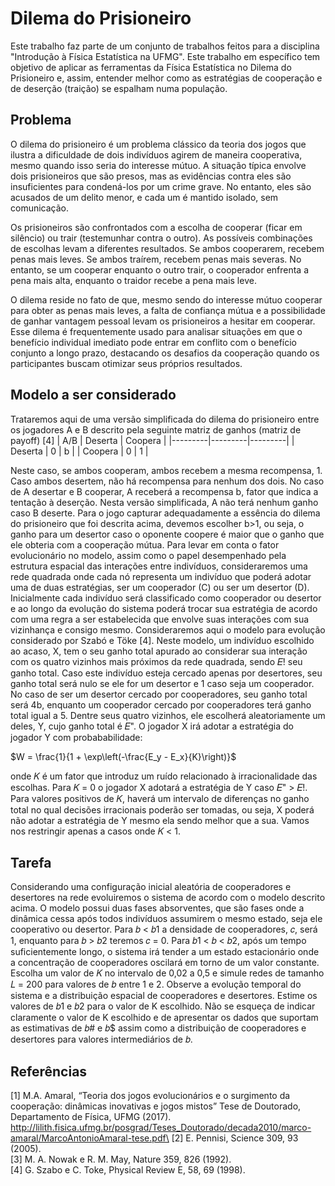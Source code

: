 # Dilema do Prisioneiro
Este trabalho faz parte de um conjunto de trabalhos feitos para a disciplina "Introdução à Física Estatística na UFMG". Este trabalho em específico tem objetivo de aplicar as ferramentas da Física Estatística no Dilema do Prisioneiro e, assim, entender melhor como as estratégias de cooperação e de deserção (traição) se espalham numa população.

## Problema

O dilema do prisioneiro é um problema clássico da teoria dos jogos que ilustra a dificuldade de dois indivíduos agirem de maneira cooperativa, mesmo quando isso seria do interesse mútuo. A situação típica envolve dois prisioneiros que são presos, mas as evidências contra eles são insuficientes para condená-los por um crime grave. No entanto, eles são acusados de um delito menor, e cada um é mantido isolado, sem comunicação.

Os prisioneiros são confrontados com a escolha de cooperar (ficar em silêncio) ou trair (testemunhar contra o outro). As possíveis combinações de escolhas levam a diferentes resultados. Se ambos cooperarem, recebem penas mais leves. Se ambos traírem, recebem penas mais severas. No entanto, se um cooperar enquanto o outro trair, o cooperador enfrenta a pena mais alta, enquanto o traidor recebe a pena mais leve.

O dilema reside no fato de que, mesmo sendo do interesse mútuo cooperar para obter as penas mais leves, a falta de confiança mútua e a possibilidade de ganhar vantagem pessoal levam os prisioneiros a hesitar em cooperar. Esse dilema é frequentemente usado para analisar situações em que o benefício individual imediato pode entrar em conflito com o benefício conjunto a longo prazo, destacando os desafios da cooperação quando os participantes buscam otimizar seus próprios resultados.

## Modelo a ser considerado
Trataremos aqui de uma versão simplificada do dilema do prisioneiro entre os jogadores A e B descrito pela seguinte matriz de ganhos (matriz de payoff) [4]
| A/B     | Deserta | Coopera |
|---------|---------|---------|
| Deserta | 0       | b       |
| Coopera | 0       | 1       |

Neste caso, se ambos cooperam, ambos recebem a mesma recompensa, 1. Caso ambos
desertem, não há recompensa para nenhum dos dois. No caso de A desertar e B
cooperar, A receberá a recompensa b, fator que indica a tentação à deserção. Nesta
versão simplificada, A não terá nenhum ganho caso B deserte. Para o jogo capturar
adequadamente a essência do dilema do prisioneiro que foi descrita acima, devemos
escolher b>1, ou seja, o ganho para um desertor caso o oponente coopere é maior que
o ganho que ele obteria com a cooperação mútua.
Para levar em conta o fator evolucionário no modelo, assim como o papel
desempenhado pela estrutura espacial das interações entre indivíduos, consideraremos
uma rede quadrada onde cada nó representa um indivíduo que poderá adotar uma de
duas estratégias, ser um cooperador (C) ou ser um desertor (D). Inicialmente cada
indivíduo será classificado como cooperador ou desertor e ao longo da evolução do
sistema poderá trocar sua estratégia de acordo com uma regra a ser estabelecida que
envolve suas interações com sua vizinhança e consigo mesmo. Consideraremos aqui o
modelo para evolução considerado por Szabó e Töke [4]. Neste modelo, um indivíduo
escolhido ao acaso, X, tem o seu ganho total apurado ao considerar sua interação com
os quatro vizinhos mais próximos da rede quadrada, sendo 𝐸! seu ganho total. Caso
este indivíduo esteja cercado apenas por desertores, seu ganho total será nulo se ele for
um desertor e 1 caso seja um cooperador. No caso de ser um desertor cercado por
cooperadores, seu ganho total será 4b, enquanto um cooperador cercado por
cooperadores terá ganho total igual a 5. Dentre seus quatro vizinhos, ele escolherá
aleatoriamente um deles, Y, cujo ganho total é 𝐸". O jogador X irá adotar a estratégia
do jogador Y com probababilidade:


$W = \frac{1}{1 + \exp\left(-\frac{E_y - E_x}{K}\right)}$


onde 𝐾 é um fator que introduz um ruído relacionado à irracionalidade das escolhas.
Para 𝐾 = 0 o jogador X adotará a estratégia de Y caso 𝐸" > 𝐸!. Para valores positivos
de 𝐾, haverá um intervalo de diferenças no ganho total no qual decisões irracionais
poderão ser tomadas, ou seja, X poderá não adotar a estratégia de Y mesmo ela sendo
melhor que a sua. Vamos nos restringir apenas a casos onde 𝐾 < 1.

## Tarefa

Considerando uma configuração inicial aleatória de cooperadores e desertores na rede
evoluiremos o sistema de acordo com o modelo descrito acima. O modelo possui duas
fases absorventes, que são fases onde a dinâmica cessa após todos indivíduos
assumirem o mesmo estado, seja ele cooperativo ou desertor. Para 𝑏 < 𝑏1 a densidade
de cooperadores, 𝑐, será 1, enquanto para 𝑏 > 𝑏2 teremos 𝑐 = 0. Para 𝑏1 < 𝑏 < 𝑏2,
após um tempo suficientemente longo, o sistema irá tender a um estado estacionário
onde a concentração de cooperadores oscilará em torno de um valor constante. Escolha
um valor de 𝐾 no intervalo de 0,02 a 0,5 e simule redes de tamanho 𝐿 = 200 para
valores de 𝑏 entre 1 e 2. Observe a evolução temporal do sistema e a distribuição
espacial de cooperadores e desertores. Estime os valores de 𝑏1 e 𝑏2 para o valor de K
escolhido. Não se esqueça de indicar claramente o valor de K escolhido e de apresentar
os dados que suportam as estimativas de 𝑏# e 𝑏$ assim como a distribuição de
cooperadores e desertores para valores intermediários de 𝑏.

## Referências
[1] M.A. Amaral, “Teoria dos jogos evolucionários e o surgimento da cooperação:
dinâmicas inovativas e jogos mistos” Tese de Doutorado, Departamento de Física, UFMG
(2017). http://lilith.fisica.ufmg.br/posgrad/Teses_Doutorado/decada2010/marco-amaral/MarcoAntonioAmaral-tese.pdf\
[2] E. Pennisi, Science 309, 93 (2005).\
[3] M. A. Nowak e R. M. May, Nature 359, 826 (1992).\
[4] G. Szabo e C. Toke, Physical Review E, 58, 69 (1998).



